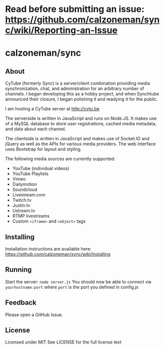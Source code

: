 Read before submitting an issue: https://github.com/calzoneman/sync/wiki/Reporting-an-Issue
===========================================================================================

calzoneman/sync
===============

About
-----

CyTube (formerly Sync) is a server/client combination providing media synchronization, chat,
and administration for an arbitrary number of channels.
I began developing this as a hobby project, and when Synchtube announced their closure, I
began polishing it and readying it for the public.

I am hosting a CyTube server at http://cytu.be

The serverside is written in JavaScript and runs on Node.JS.  It makes use
of a MySQL database to store user registrations, cached media metadata, and
data about each channel.

The clientside is written in JavaScript and makes use of Socket.IO and
jQuery as well as the APIs for various media providers.
The web interface uses Bootstrap for layout and styling.

The following media sources are currently supported:
- YouTube (individual videos)
- YouTube Playlists
- Vimeo
- Dailymotion
- Soundcloud
- Livestream.com
- Twitch.tv
- Justin.tv
- Ustream.tv
- RTMP livestreams
- Custom `<iframe>` and `<object>` tags

Installing
----------

Installation instructions are available here: https://github.com/calzoneman/sync/wiki/Installing

Running
-------

Start the server: `node server.js`
You should now be able to connect via `yourhostname:port` where `port` is
the port you defined in config.js

Feedback
--------

Please open a GitHub Issue.

License
-------

Licensed under MIT
See LICENSE for the full license text
